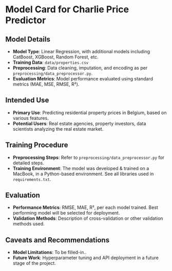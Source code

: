 #

# Model Card for Charlie Price Predictor

## Model Details
- **Model Type**: Linear Regression, with additional models including CatBoost, XGBoost, Random Forest, etc.
- **Training Data**: `data/properties.csv`
- **Preprocessing**: Data cleaning, imputation, and encoding as per `preprocessing/data_preprocessor.py`.
- **Evaluation Metrics**: Model performance evaluated using standard metrics (MAE, MSE, RMSE, R²).

## Intended Use
- **Primary Use**: Predicting residential property prices in Belgium, based on various features.
- **Potential Users**: Real estate agencies, property investors, data scientists analyzing the real estate market.

## Training Procedure
- **Preprocessing Steps**: Refer to `preprocessing/data_preprocessor.py` for detailed steps.
- **Training Environment**: The model was developed & trained on a MacBook, in a Python-based environment. See all libraries used in `requirements.txt`.

## Evaluation
- **Performance Metrics**: RMSE, MAE, R², per each model trained. Best performing model will be selected for deployment.
- **Validation Methods**: Description of cross-validation or other validation methods used.

## Caveats and Recommendations
- **Model Limitations**: To be filled-in..
- **Future Work**: Hyperparameter tuning and API deployment in a future stage of the project.
